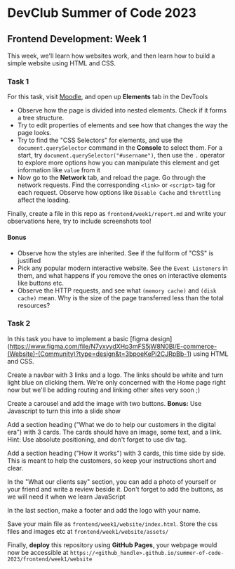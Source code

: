 # DevClub Summer of Code 2023

## Frontend Development: Week 1 

This week, we'll learn how websites work, and then learn how to build a simple website using HTML and CSS. 

### Task 1

For this task, visit [Moodle](https://moodle.iitd.ac.in), and open up **Elements** tab in the DevTools
- Observe how the page is divided into nested elements. Check if it forms a tree structure.
- Try to edit properties of elements and see how that changes the way the page looks.
- Try to find the "CSS Selectors" for elements, and use the `document.querySelector` command in the **Console** to select them. For a start, try `document.querySelector("#username")`, then use the `.` operator to explore more options how you can manipulate this element and get information like `value` from it
- Now go to the **Network** tab, and reload the page. Go through the network requests. Find the corresponding `<link>` or `<script>` tag for each request. Observe how options like `Disable Cache` and `throttling` affect the loading.

Finally, create a file in this repo as `frontend/week1/report.md` and write your observations here, try to include screenshots too!

#### Bonus
- Observe how the styles are inherited. See if the fullform of "CSS" is justified
- Pick any popular modern interactive website. See the `Event Listeners` in them, and what happens if you remove the ones on interactive elements like buttons etc.
- Observe the HTTP requests, and see what `(memory cache)` and `(disk cache)` mean. Why is the size of the page transferred less than the total resources?

### Task 2

In this task you have to implement a basic [figma design] (https://www.figma.com/file/N7yxyydXHp3mFS5jW8N0Bl/E-commerce-(Website)-(Community)?type=design&t=3bpoeKePi2CJRpBb-1) using HTML and CSS. 

Create a navbar with 3 links and a logo. The links should be white and turn light blue on clicking them. We're only concerned with the Home page right now but we'll be adding routing and linking other sites very soon ;)

Create a carousel and add the image with two buttons.
**Bonus:** Use Javascript to turn this into a slide show 

Add a section heading ("What we do to help our customers in the digital era") with 3 cards. The cards should have an image, some text, and a link.
Hint: Use absolute positioning, and don't forget to use div tag.

Add a section heading ("How it works") with 3 cards, this time side by side. This is meant to help the customers, so keep your instructions short and clear.

In the "What our clients say" section, you can add a photo of yourself or your friend and write a review beside it. Don't forget to add the buttons, as we will need it when we learn JavaScript

In the last section, make a footer and add the logo with your name.

Save your main file as `frontend/week1/website/index.html`.
Store the css files and images etc at `frontend/week1/website/assets/` 

Finally, **deploy** this repository using **GitHub Pages**, your webpage would now be accessible at `https://<github_handle>.github.io/summer-of-code-2023/frontend/week1/website`
